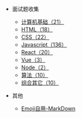 * 面试题收集
  * [计算机基础（21）](basic-computer/index.md)
  * [HTML（18）](html/index.md)
  * [CSS（22）](css/index.md)
  * [Javascript（136）](javascript/index.md)
  * [React（20）](react/index.md)
  * [Vue（3）](vue/index.md)
  * [Node（2）](node/index.md)
  * [算法（10）](algorithm/index.md)
  * [综合其它（10）](synthesize/index.md)

* 其他
  * [Emoji自用-MarkDown](emoji.md)